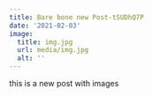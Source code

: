 ```yaml
---
title: Bare bone new Post-tSUDhQ7P
date: '2021-02-03'
image:
  title: img.jpg
  url: media/img.jpg
  alt: ''
---
```

this is a new post with images
